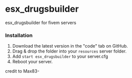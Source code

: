 # esx_drugsbuilder
esx_drugsbuilder for fivem servers

### Installation
1) Download the latest version in the "code" tab on GitHub.
2) Drag & drop the folder into your `resources` server folder.
3) Add `start esx_drugsbuilder` to your server.cfg
4) Reboot your server.

credit to Max83-
